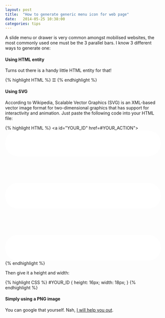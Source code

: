 ```yaml
---
layout: post
title:  "How to generate generic menu icon for web page"
date:   2014-05-25 10:38:00
categories: tips
---
```


A slide menu or drawer is very common amongst mobilised websites, the most commonly used one must be the 3 parallel bars. I know 3 different ways to generate one:

#### Using HTML entity
Turns out there is a handy little HTML entity for that!

{% highlight HTML %}
&#9776;
{% endhighlight %}

#### Using SVG
According to Wikipedia, Scalable Vector Graphics (SVG) is an XML-based vector image format for two-dimensional graphics that has support for interactivity and animation.
Just paste the following code into your HTML file:

{% highlight HTML %}
<a id="YOUR_ID" href=#YOUR_ACTION">
<svg version="1.1" xmlns="http://www.w3.org/2000/svg" xmlns:xlink="http://www.w3.org/1999/xlink" x="0px" y="0px" viewBox="0 0 18 15" enable-background="new 0 0 18 15" xml:space="preserve">
<path fill="#fff" d="M18,1.484c0,0.82-0.665,1.484-1.484,1.484H1.484C0.665,2.969,0,2.304,0,1.484l0,0C0,0.665,0.665,0,1.484,0h15.031C17.335,0,18,0.665,18,1.484L18,1.484z"/>
<path fill="#fff" d="M18,7.516C18,8.335,17.335,9,16.516,9H1.484C0.665,9,0,8.335,0,7.516l0,0c0-0.82,0.665-1.484,1.484-1.484h15.031C17.335,6.031,18,6.696,18,7.516L18,7.516z"/>
<path fill="#fff" d="M18,13.516C18,14.335,17.335,15,16.516,15H1.484C0.665,15,0,14.335,0,13.516l0,0c0-0.82,0.665-1.484,1.484-1.484h15.031C17.335,12.031,18,12.696,18,13.516L18,13.516z"/>
</svg></a>
{% endhighlight %}

Then give it a height and width:

{% highlight CSS %}
#YOUR_ID {
	height: 16px;
	width: 18px;
}
{% endhighlight %}

#### Simply using a PNG image
You can google that yourself.
Nah, [I will help you out][lmgtfy].

[lmgtfy]: http://lmgtfy.com/?q=menu+icon+png